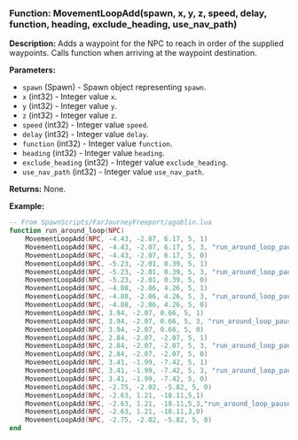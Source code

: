 ### Function: MovementLoopAdd(spawn, x, y, z, speed, delay, function, heading, exclude_heading, use_nav_path)

**Description:**
Adds a waypoint for the NPC to reach in order of the supplied waypoints.  Calls function when arriving at the waypoint destination.

**Parameters:**
- `spawn` (Spawn) - Spawn object representing `spawn`.
- `x` (int32) - Integer value `x`.
- `y` (int32) - Integer value `y`.
- `z` (int32) - Integer value `z`.
- `speed` (int32) - Integer value `speed`.
- `delay` (int32) - Integer value `delay`.
- `function` (int32) - Integer value `function`.
- `heading` (int32) - Integer value `heading`.
- `exclude_heading` (int32) - Integer value `exclude_heading`.
- `use_nav_path` (int32) - Integer value `use_nav_path`.

**Returns:** None.

**Example:**

```lua
-- From SpawnScripts/FarJourneyFreeport/agoblin.lua
function run_around_loop(NPC)
	MovementLoopAdd(NPC, -4.43, -2.07, 6.17, 5, 1)
	MovementLoopAdd(NPC, -4.43, -2.07, 6.17, 5, 3, "run_around_loop_pause1")
	MovementLoopAdd(NPC, -4.43, -2.07, 6.17, 5, 0)
	MovementLoopAdd(NPC, -5.23, -2.01, 0.39, 5, 1)
	MovementLoopAdd(NPC, -5.23, -2.01, 0.39, 5, 3, "run_around_loop_pause2")
	MovementLoopAdd(NPC, -5.23, -2.01, 0.39, 5, 0)
	MovementLoopAdd(NPC, -4.88, -2.06, 4.26, 5, 1)
	MovementLoopAdd(NPC, -4.88, -2.06, 4.26, 5, 3, "run_around_loop_pause3")
	MovementLoopAdd(NPC, -4.88, -2.06, 4.26, 5, 0)
	MovementLoopAdd(NPC, 3.94, -2.07, 0.66, 5, 1)
	MovementLoopAdd(NPC, 3.94, -2.07, 0.66, 5, 3, "run_around_loop_pause4")
	MovementLoopAdd(NPC, 3.94, -2.07, 0.66, 5, 0)
	MovementLoopAdd(NPC, 2.84, -2.07, -2.07, 5, 1)
	MovementLoopAdd(NPC, 2.84, -2.07, -2.07, 5, 3, "run_around_loop_pause5")
	MovementLoopAdd(NPC, 2.84, -2.07, -2.07, 5, 0)
	MovementLoopAdd(NPC, 3.41, -1.99, -7.42, 5, 1)
	MovementLoopAdd(NPC, 3.41, -1.99, -7.42, 5, 3, "run_around_loop_pause6")
	MovementLoopAdd(NPC, 3.41, -1.99, -7.42, 5, 0)
	MovementLoopAdd(NPC, -2.75, -2.02, -5.82, 5, 0)
	MovementLoopAdd(NPC, -2.63, 1.21, -18.11,5,1)
	MovementLoopAdd(NPC, -2.63, 1.21, -18.11,5,3,"run_around_loop_pause7")
	MovementLoopAdd(NPC, -2.63, 1.21, -18.11,3,0)
	MovementLoopAdd(NPC, -2.75, -2.02, -5.82, 5, 0)
end
```
